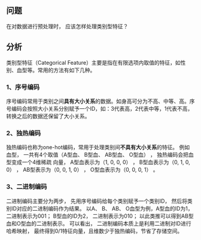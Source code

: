 ## 问题 
在对数据进行预处理时， 应该怎样处理类别型特征？

## 分析
类别型特征（Categorical Feature）主要是指在有限选项内取值的特征，如性别、血型等。常用的方法有如下几种。

### 1、序号编码
序号编码常用于类别之间**具有大小关系**的数据。如身高可分为不高、中等、高。序号编码会按照大小关系分别赋予一个ID，如：3代表高，2代表中等，1代表不高，转换之后的数据还保留了大小关系。
### 2、独热编码
独热编码也称为one-hot编码，常用于处理类别间**不具有大小关系**的特征。 例如血型， 一共有4个取值（A型血、 B型血、 AB型血、 O型血） ， 独热编码会把血型变成一个4维稀疏
向量， A型血表示为（1, 0, 0, 0） ， B型血表示为（0, 1, 0, 0） ， AB型表示为（0, 0, 1, 0） ， O型血表示为（0, 0, 0, 1） 。
### 3、二进制编码
二进制编码主要分为两步， 先用序号编码给每个类别赋予一个类别ID， 然后将类别ID对应的二进制编码作为结果。 以A、 B、 AB、 O血型为例，A型血的ID为1， 二进制表示为001； B型血的ID为2， 二进制表示为010； 以此类推可以得到AB型血和O型血的二进制表示。 可以看出， 二进制编码本质上是利用二进制对ID进行哈希映射， 最终得到0/1特征向量，且维数少于独热编码，节省了存储空间。
